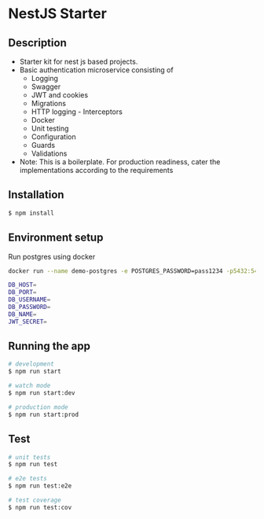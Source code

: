 # NestJS Starter

## Description

- Starter kit for nest js based projects.
- Basic authentication microservice consisting of
  - Logging
  - Swagger
  - JWT and cookies
  - Migrations
  - HTTP logging - Interceptors
  - Docker
  - Unit testing
  - Configuration
  - Guards
  - Validations
- Note: This is a boilerplate. For production readiness, cater the implementations according to the requirements

## Installation

```bash
$ npm install
```

## Environment setup

Run postgres using docker
```sh
docker run --name demo-postgres -e POSTGRES_PASSWORD=pass1234 -p5432:5432 -e PGDATA=/var/lib/postgresql/data/pgdata -v /~/Documents/docker:/var/lib/postgresql/data -d postgres
```

```bash
DB_HOST=
DB_PORT=
DB_USERNAME=
DB_PASSWORD=
DB_NAME=
JWT_SECRET=
```

## Running the app

```bash
# development
$ npm run start

# watch mode
$ npm run start:dev

# production mode
$ npm run start:prod
```

## Test

```bash
# unit tests
$ npm run test

# e2e tests
$ npm run test:e2e

# test coverage
$ npm run test:cov
```
